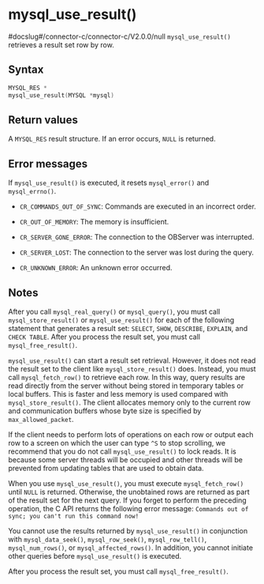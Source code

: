 mysql_use_result()
=======================================
#docslug#/connector-c/connector-c/V2.0.0/null
`mysql_use_result()` retrieves a result set row by row.

Syntax
---------------------------

```c
MYSQL_RES *
mysql_use_result(MYSQL *mysql)
```



Return values
----------------------------------

A `MYSQL_RES` result structure. If an error occurs, `NULL` is returned.

Error messages
-----------------------------------

If `mysql_use_result()` is executed, it resets `mysql_error()` and `mysql_errno()`.

* `CR_COMMANDS_OUT_OF_SYNC`: Commands are executed in an incorrect order.



* `CR_OUT_OF_MEMORY`: The memory is insufficient.



* `CR_SERVER_GONE_ERROR`: The connection to the OBServer was interrupted.



* `CR_SERVER_LOST`: The connection to the server was lost during the query.



* `CR_UNKNOWN_ERROR`: An unknown error occurred.






Notes
--------------------------

After you call `mysql_real_query()` or `mysql_query()`, you must call `mysql_store_result()` or `mysql_use_result()` for each of the following statement that generates a result set: `SELECT`, `SHOW`, `DESCRIBE`, `EXPLAIN`, and `CHECK TABLE`. After you process the result set, you must call `mysql_free_result()`.

`mysql_use_result()` can start a result set retrieval. However, it does not read the result set to the client like `mysql_store_result()` does. Instead, you must call `mysql_fetch_row()` to retrieve each row. In this way, query results are read directly from the server without being stored in temporary tables or local buffers. This is faster and less memory is used compared with `mysql_store_result()`. The client allocates memory only to the current row and communication buffers whose byte size is specified by `max_allowed_packet`.

If the client needs to perform lots of operations on each row or output each row to a screen on which the user can type `^S` to stop scrolling, we recommend that you do not call `mysql_use_result()` to lock reads. It is because some server threads will be occupied and other threads will be prevented from updating tables that are used to obtain data.

When you use `mysql_use_result()`, you must execute `mysql_fetch_row()` until `NULL` is returned. Otherwise, the unobtained rows are returned as part of the result set for the next query. If you forget to perform the preceding operation, the C API returns the following error message: `Commands out of sync; you can't run this command now!`

You cannot use the results returned by `mysql_use_result()` in conjunction with `mysql_data_seek()`, `mysql_row_seek()`, `mysql_row_tell()`, `mysql_num_rows()`, or `mysql_affected_rows()`. In addition, you cannot initiate other queries before `mysql_use_result()` is executed.

After you process the result set, you must call `mysql_free_result()`.
